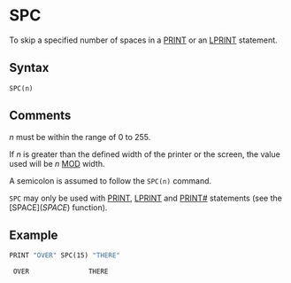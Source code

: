 # SPC

To skip a specified number of spaces in a [PRINT](PRINT) or an [LPRINT](PRINT) statement.

## Syntax

`SPC(n)`

## Comments

*n* must be within the range of 0 to 255.

If *n* is greater than the defined width of the printer or the screen, the value used will be *n* [MOD](MOD) width.

A semicolon is assumed to follow the `SPC(n)` command.

`SPC` may only be used with [PRINT](PRINT), [LPRINT](LPRINT) and [PRINT#](PRINT#) statements (see the [SPACE$](SPACE$) function).

## Example

```vb
PRINT "OVER" SPC(15) "THERE"
```

```text
 OVER               THERE
```
